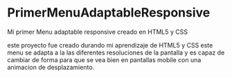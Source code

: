 # PrimerMenuAdaptableResponsive
Mi primer Menu adaptable responsive creado en HTML5 y CSS 

este proyecto fue creado durando mi aprendizaje de HTML5 y CSS 
este menu se adapta a la las diferentes resoluciones de la pantalla y es capaz de cambiar de forma para que se vea bien en pantallas mobile 
con una animacion de desplazamiento.  

